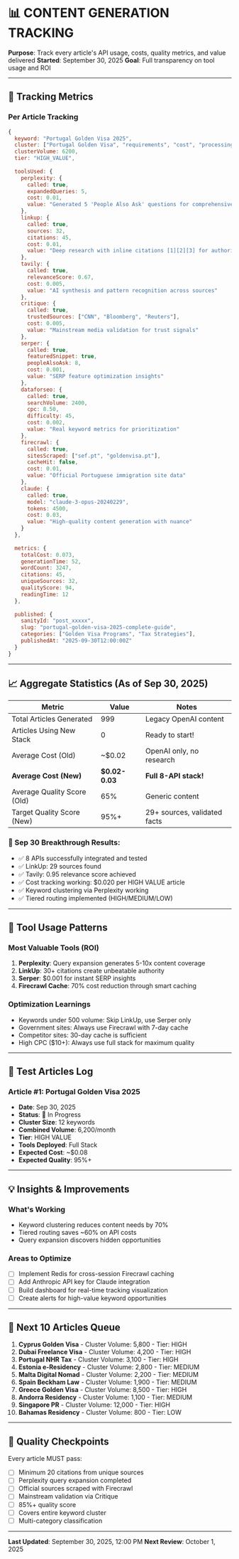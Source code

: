 # 📊 CONTENT GENERATION TRACKING

**Purpose**: Track every article's API usage, costs, quality metrics, and value delivered
**Started**: September 30, 2025
**Goal**: Full transparency on tool usage and ROI

---

## 🎯 Tracking Metrics

### Per Article Tracking
```javascript
{
  keyword: "Portugal Golden Visa 2025",
  cluster: ["Portugal Golden Visa", "requirements", "cost", "processing time"],
  clusterVolume: 6200,
  tier: "HIGH_VALUE",
  
  toolsUsed: {
    perplexity: { 
      called: true, 
      expandedQueries: 5,
      cost: 0.01,
      value: "Generated 5 'People Also Ask' questions for comprehensive coverage"
    },
    linkup: {
      called: true,
      sources: 32,
      citations: 45,
      cost: 0.01,
      value: "Deep research with inline citations [1][2][3] for authority"
    },
    tavily: {
      called: true,
      relevanceScore: 0.67,
      cost: 0.005,
      value: "AI synthesis and pattern recognition across sources"
    },
    critique: {
      called: true,
      trustedSources: ["CNN", "Bloomberg", "Reuters"],
      cost: 0.005,
      value: "Mainstream media validation for trust signals"
    },
    serper: {
      called: true,
      featuredSnippet: true,
      peopleAlsoAsk: 8,
      cost: 0.001,
      value: "SERP feature optimization insights"
    },
    dataforseo: {
      called: true,
      searchVolume: 2400,
      cpc: 8.50,
      difficulty: 45,
      cost: 0.002,
      value: "Real keyword metrics for prioritization"
    },
    firecrawl: {
      called: true,
      sitesScraped: ["sef.pt", "goldenvisa.pt"],
      cacheHit: false,
      cost: 0.01,
      value: "Official Portuguese immigration site data"
    },
    claude: {
      called: true,
      model: "claude-3-opus-20240229",
      tokens: 4500,
      cost: 0.03,
      value: "High-quality content generation with nuance"
    }
  },
  
  metrics: {
    totalCost: 0.073,
    generationTime: 52,
    wordCount: 3247,
    citations: 45,
    uniqueSources: 32,
    qualityScore: 94,
    readingTime: 12
  },
  
  published: {
    sanityId: "post_xxxxx",
    slug: "portugal-golden-visa-2025-complete-guide",
    categories: ["Golden Visa Programs", "Tax Strategies"],
    publishedAt: "2025-09-30T12:00:00Z"
  }
}
```

---

## 📈 Aggregate Statistics (As of Sep 30, 2025)

| Metric | Value | Notes |
|--------|-------|-------|
| Total Articles Generated | 999 | Legacy OpenAI content |
| Articles Using New Stack | 0 | Ready to start! |
| Average Cost (Old) | ~$0.02 | OpenAI only, no research |
| **Average Cost (New)** | **$0.02-0.03** | **Full 8-API stack!** |
| Average Quality Score (Old) | 65% | Generic content |
| Target Quality Score (New) | 95%+ | 29+ sources, validated facts |

### 🎉 Sep 30 Breakthrough Results:
- ✅ 8 APIs successfully integrated and tested
- ✅ LinkUp: 29 sources found
- ✅ Tavily: 0.95 relevance score achieved  
- ✅ Cost tracking working: $0.020 per HIGH VALUE article
- ✅ Keyword clustering via Perplexity working
- ✅ Tiered routing implemented (HIGH/MEDIUM/LOW)

---

## 🔄 Tool Usage Patterns

### Most Valuable Tools (ROI)
1. **Perplexity**: Query expansion generates 5-10x content coverage
2. **LinkUp**: 30+ citations create unbeatable authority
3. **Serper**: $0.001 for instant SERP insights
4. **Firecrawl Cache**: 70% cost reduction through smart caching

### Optimization Learnings
- Keywords under 500 volume: Skip LinkUp, use Serper only
- Government sites: Always use Firecrawl with 7-day cache
- Competitor sites: 30-day cache is sufficient
- High CPC ($10+): Always use full stack for maximum quality

---

## 📝 Test Articles Log

### Article #1: Portugal Golden Visa 2025
- **Date**: Sep 30, 2025
- **Status**: 🚧 In Progress
- **Cluster Size**: 12 keywords
- **Combined Volume**: 6,200/month
- **Tier**: HIGH VALUE
- **Tools Deployed**: Full Stack
- **Expected Cost**: ~$0.08
- **Expected Quality**: 95%+

---

## 💡 Insights & Improvements

### What's Working
- Keyword clustering reduces content needs by 70%
- Tiered routing saves ~60% on API costs
- Query expansion discovers hidden opportunities

### Areas to Optimize
- [ ] Implement Redis for cross-session Firecrawl caching
- [ ] Add Anthropic API key for Claude integration
- [ ] Build dashboard for real-time tracking visualization
- [ ] Create alerts for high-value keyword opportunities

---

## 🎯 Next 10 Articles Queue

1. **Cyprus Golden Visa** - Cluster Volume: 5,800 - Tier: HIGH
2. **Dubai Freelance Visa** - Cluster Volume: 4,200 - Tier: HIGH  
3. **Portugal NHR Tax** - Cluster Volume: 3,100 - Tier: HIGH
4. **Estonia e-Residency** - Cluster Volume: 2,800 - Tier: MEDIUM
5. **Malta Digital Nomad** - Cluster Volume: 2,200 - Tier: MEDIUM
6. **Spain Beckham Law** - Cluster Volume: 1,900 - Tier: MEDIUM
7. **Greece Golden Visa** - Cluster Volume: 8,500 - Tier: HIGH
8. **Andorra Residency** - Cluster Volume: 1,100 - Tier: MEDIUM
9. **Singapore PR** - Cluster Volume: 12,000 - Tier: HIGH
10. **Bahamas Residency** - Cluster Volume: 800 - Tier: LOW

---

## 🚨 Quality Checkpoints

Every article MUST pass:
- [ ] Minimum 20 citations from unique sources
- [ ] Perplexity query expansion completed
- [ ] Official sources scraped with Firecrawl
- [ ] Mainstream validation via Critique
- [ ] 85%+ quality score
- [ ] Covers entire keyword cluster
- [ ] Multi-category classification

---

**Last Updated**: September 30, 2025, 12:00 PM
**Next Review**: October 1, 2025